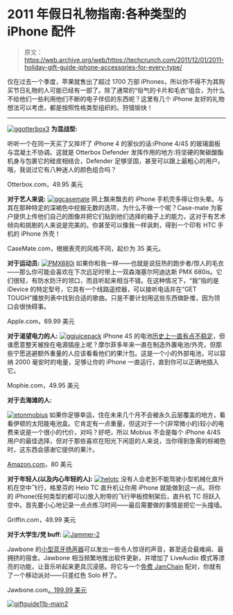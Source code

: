 # 2011 年假日礼物指南:各种类型的 iPhone 配件 

> 原文：<https://web.archive.org/web/https://techcrunch.com/2011/12/01/2011-holiday-gift-guide-iphone-accessories-for-every-type/>

仅在过去一个季度，苹果就售出了超过 1700 万部 iPhones，所以你不得不为其购买节日礼物的人可能已经有一部了。除了通常的“俗气的卡片和毛衣”组合，为什么不给他们一些利用他们不断的电子伴侣的东西呢？这里有几个 iPhone 友好的礼物想法可以考虑，都是按照性格类型组织的。狩猎愉快！

* * *

[![](img/2029455081e77c14cd694270551748df.png "ggotterbox3")](https://web.archive.org/web/20221204181001/https://beta.techcrunch.com/wp-content/uploads/2011/11/ggotterbox3.jpg) 
**为混战型:** 

听听一个在同一天买了又摔坏了 iPhone 4 的家伙的话:iPhone 4/4S 的玻璃面板与混凝土不协调。这就是 Otterbox Defender 发挥作用的地方:将坚硬的聚碳酸酯机身与包裹它的硅皮相结合，Defender 足够坚固，甚至可以跟上最粗心的用户。哦，我说过它有八种迷人的颜色组合吗？

Otterbox.com，49.95 美元

**对于艺人来说:**
[![](img/5f680637e9aa3db07d587fb062f49999.png "ggcasemate")](https://web.archive.org/web/20221204181001/https://beta.techcrunch.com/wp-content/uploads/2011/11/ggcasemate.jpg) 
网上飘来飘去的 iPhone 手机壳多得让你头晕。与其在那种特定的深褐色中挖掘无数的选项，为什么不做一个呢？Case-mate 为客户提供上传他们自己的图像并把它们贴到他们选择的箱子上的能力，这对于有艺术倾向和挑剔的人来说是完美的。你甚至可以像我一样讽刺，得到一个印有 HTC 手机的 iPhone 外壳！

CaseMate.com，根据表壳的风格不同，起价为 35 美元。

**对于运动员:**
[![](img/1ee0295864b41c26be5bbc75d6b5136e.png "PMX680i")](https://web.archive.org/web/20221204181001/https://beta.techcrunch.com/wp-content/uploads/2011/12/pmx680i1.jpg) 
如果你和我一样——也就是说狂热的跑步者/惊人的毛衣——那么你可能会喜欢在下次远足时带上一双森海塞尔阿迪达斯 PMX 680is。它们很轻，有防水防汗的领口，而且听起来相当不错。在这种情况下，“我”指的是 iDevice 的特定型号，它具有一个线路遥控器，可以接听电话并在“GET TOUGH”播放列表中找到合适的歌曲。只是不要计划用这些东西做卧推，因为领口会很快碍事。

Apple.com，69.99 美元

**对于渴望电力的人:**
[![](img/4b9246896d3322f6692ab0c52629ef74.png "ggjuicepack")](https://web.archive.org/web/20221204181001/https://beta.techcrunch.com/wp-content/uploads/2011/11/ggjuicepack.jpg)
iPhone 4S 的电池[历史上一直有点不稳定](https://web.archive.org/web/20221204181001/https://beta.techcrunch.com/2011/10/27/apple-iphone-4s-battery-life-suck-less/)，但谁愿意整天被拴在电源插座上呢？摩尔菲多年来一直在制造外置电池/外壳，但那些宁愿逃避额外重量的人应该看看他们的果汁包。这是一个小的外部电池，可以容纳 2000 毫安时的电量，足够让你的 iPhone 一直运行，直到你可以正确地插入它。

Mophie.com，49.95 美元

**对于去海滩的人:**

[![](img/14e7cc64506dc78a405b669b4209e412.png "etonmobius")](https://web.archive.org/web/20221204181001/https://beta.techcrunch.com/wp-content/uploads/2011/12/etonmobius1.jpg) 如果你足够幸运，住在未来几个月不会被永久云层覆盖的地方，看看伊顿的太阳能电池盒。它肯定有一点重量，但这对于一个(非常微小的)较小的电费来说是一个很小的代价，对吗？好吧，所以 Mobius 不会是每个 iPhone 4/4S 用户的最佳选择，但对于那些喜欢在阳光下闲逛的人来说，当你得到急需的棕褐色时，这东西会感谢它提供的果汁。

[Amazon.com](https://web.archive.org/web/20221204181001/http://www.amazon.com/dp/B005HMCNO2)，80 美元

**对于年轻人(以及内心年轻的人):**
[![](img/8945033d6d19a9aadacc98e1a14e816a.png "helotc")](https://web.archive.org/web/20221204181001/https://beta.techcrunch.com/wp-content/uploads/2011/12/helotc.jpg) 
没有人会老到不能驾驶小型机械化直升机在空中飞行，格里芬的 Helo TC 直升机让你用 iPhone 就能做到这一点。将你的 iPhone(任何类型的都可以)放入附带的飞行甲板控制架后，直升机 TC 将跃入空中。首先要小心地记录一点点练习时间——最后需要做的事情是把它一头撞墙。

Griffin.com，49.99 美元

**对于大学生/党 buff:**
[![](img/5146472892ebd99853ba1c26bfd90ff2.png "Jammer-2")](https://web.archive.org/web/20221204181001/https://beta.techcrunch.com/wp-content/uploads/2011/12/jammer-2.jpg)

Jawbone 的[小型蓝牙扬声器](https://web.archive.org/web/20221204181001/https://beta.techcrunch.com/2010/11/04/jawbone-jambox-review-unboxing/)可以发出一些令人惊讶的声音，甚至适合最难闻、最拥挤的宿舍。Jawbone 相当频繁地推出软件更新，并增加了 LiveAudio 模式等漂亮的功能，让音乐听起来更具沉浸感。将它与一个[免费 JamChain](https://web.archive.org/web/20221204181001/http://jawbone.com/jamchain) 配对，你就有了一个移动派对——只差红色 Solo 杯了。

Jawbone.com[，199.99 美元](https://web.archive.org/web/20221204181001/http://www.jawbone.com/speakers/jambox/overview)

[![](img/43cc4226f50d390d96cfed82a220c71f.png "giftguide11b-main2")](https://web.archive.org/web/20221204181001/https://beta.techcrunch.com/tag/gift-guide-2011/)